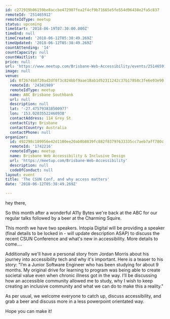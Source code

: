 ```yaml
---
id: c272919b06159be8accbe472907fea2f4cf9b71665e5fe554d96438e2fa5c837
remoteId: '251465912'
remoteIdType: meetup
status: upcoming
timeStart: '2018-06-19T07:30:00.000Z'
timeEnd: null
timeCreated: '2018-06-12T05:38:49.269Z'
timeUpdated: '2018-06-12T05:38:49.269Z'
countAttending: '14'
countCapacity: null
countWaitlist: '0'
price: null
url: 'https://www.meetup.com/Brisbane-Web-Accessibility/events/251465912/'
image: null
venue:
  id: 8f2674b8f20ad2df0f3c824bbf9aae18ab1d52311242c37b17858c3fe6e93e90
  remoteId: '24341989'
  remoteIdType: meetup
  name: ABC Brisbane Southbank
  url: null
  description: null
  lat: '-27.475793838500977'
  lon: '153.02035522460938'
  contactAddress: 114 Grey St
  contactCity: Brisbane
  contactCountry: Australia
  contactPhone: null
organizer:
  id: 492298c189956e42d1100ee20ab0b8839fc882f83797633335cc7aeb7aff780c
  remoteId: '1742216'
  remoteIdType: meetup
  name: Brisbane Web Accessibility & Inclusive Design
  url: 'https://meetup.com/Brisbane-Web-Accessibility'
  description: null
  codeOfConduct: null
layout: event
title: 'The CSUN Conf, and why access matters'
date: '2018-06-12T05:38:49.269Z'

---
```

<p>hey there,</p> <p>So this month after a wonderful A11y Bytes we're back at the ABC for our regular talks followed by a beer at the Charming Squire.</p> <p>This month we have two speakers. Intopia Digital will be providing a speaker (final details to be locked in - will update description ASAP) to discuss the recent CSUN Conference and what's new in accessibility. More details to come....</p> <p>Additionally we'll have a personal story from Jordan Morris about his journey into accessibility tech and why it's important. Here is a teaser to his story: "I’m a Junior Software Engineer who has been studying for about 9 months. My original drive for learning to program was being able to create societal value even when chronic illness got in the way. I’ll be discussing how an accessible community allowed me to study, why I wish to keep creating an inclusive community and what we can do to make this a reality."</p> <p>As per usual, we welcome everyone to catch up, discuss accessibility, and grab a beer and discuss more in a less powerpoint orientated way.</p> <p>Hope you can make it!</p>
